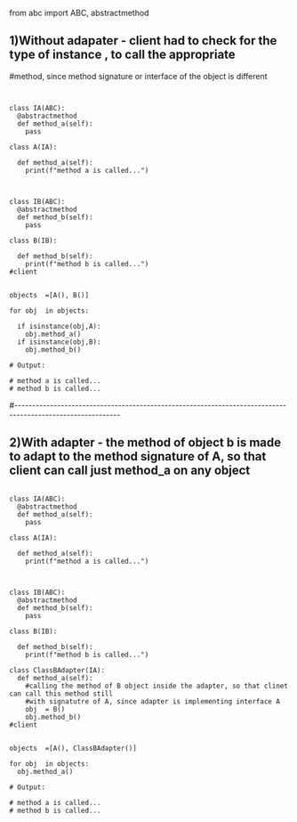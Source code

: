 from abc import ABC, abstractmethod 


## 1)Without adapater - client had to check for the type of instance , to call the appropriate 
#method, since method signature or interface of the object is different 

```


class IA(ABC):
  @abstractmethod
  def method_a(self):
    pass
  
class A(IA):
  
  def method_a(self):
    print(f"method a is called...")
    


class IB(ABC):
  @abstractmethod
  def method_b(self):
    pass

class B(IB):
  
  def method_b(self):
    print(f"method b is called...")
#client  


objects  =[A(), B()]

for obj  in objects:
  
  if isinstance(obj,A):
    obj.method_a()
  if isinstance(obj,B):
    obj.method_b()
    
# Output:

# method a is called...
# method b is called...
```


#-----------------------------------------------------------------------------------------------------------
## 2)With adapter  - the method of object b is made to adapt to the method signature of A, so that client can call just method_a on any object

```

class IA(ABC):
  @abstractmethod
  def method_a(self):
    pass
  
class A(IA):
  
  def method_a(self):
    print(f"method a is called...")
    


class IB(ABC):
  @abstractmethod
  def method_b(self):
    pass

class B(IB):
  
  def method_b(self):
    print(f"method b is called...")
    
class ClassBAdapter(IA):
  def method_a(self):
    #calling the method of B object inside the adapter, so that clinet can call this method still 
    #with signatutre of A, since adapter is implementing interface A
    obj  = B()
    obj.method_b()
#client  


objects  =[A(), ClassBAdapter()]

for obj  in objects:
  obj.method_a()
  
# Output:

# method a is called...
# method b is called...
  
 
